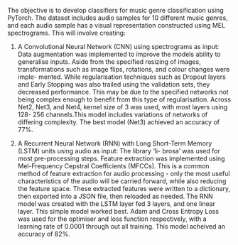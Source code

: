 The objective is to develop classifiers for music genre classification using PyTorch. The dataset includes audio samples for 10 different music genres, and each audio sample has a visual representation constructed using MEL spectrograms.
This will involve creating:

1. A Convolutional Neural Network (CNN) using spectrograms as input:
Data augmentation was implemented to improve the models ability to generalise inputs. Aside from the specified resizing of images, transformations such as image flips, rotations, and colour changes were imple- mented. While regularisation techniques such as Dropout layers and Early Stopping was also trailed using the validation sets, they decreased performance. This may be due to the specified networks not being complex enough to benefit from this type of regularisation. Across Net2, Net3, and Net4, kernel size of 3 was used, with most layers using 128- 256 channels.This model includes variations of networks of differing complexity. The best model (Net3) achieved an accuracy of 77%.

2. A Recurrent Neural Network (RNN) with Long Short-Term Memory (LSTM) units using audio as input:
The library ‘li- brosa’ was used for most pre-processing steps. Feature extraction was implemented using Mel-Frequency Cepstral Coefficients (MFCCs). This is a common method of feature extraction for audio processing - only the most useful characteristics of the audio will be carried forward, while also reducing the feature space. These extracted features were written to a dictionary, then exported into a JSON file, then reloaded as needed. The RNN model was created with the LSTM layer fed 3 layers, and one linear layer. This simple model worked best. Adam and Cross Entropy Loss was used for the optimiser and loss function respectively, with a learning rate of 0.0001 through out all training. 
This model acheived an accuracy of 82%.
